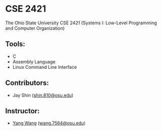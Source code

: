 # CSE 2421

The Ohio State University CSE 2421 (Systems I: Low-Level Programming and Computer Organization) 

## Tools:
- C
- Assembly Language
- Linux Command Line Interface

## Contributors:

- Jay Shin (shin.810@osu.edu)

## Instructor: 

- [Yang Wang](https://cse.osu.edu/people/wang.7564) (wang.7564@osu.edu)
